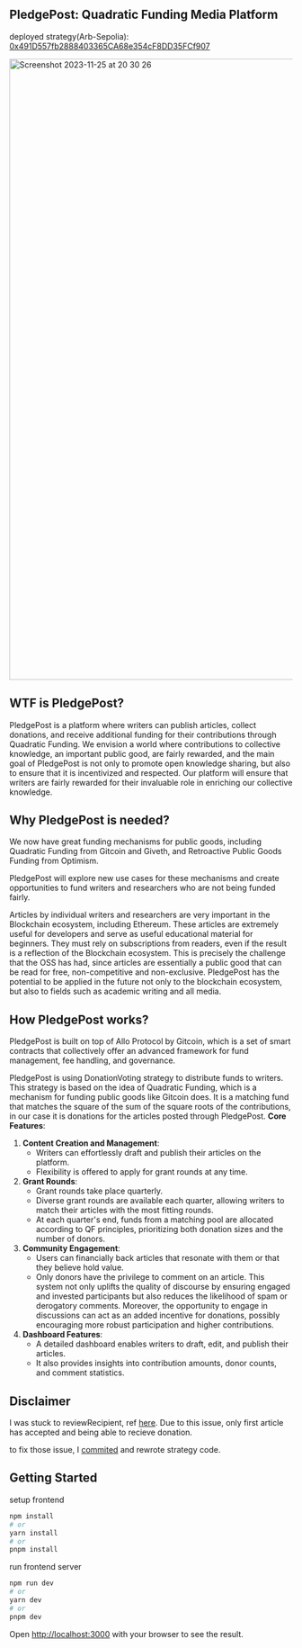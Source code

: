 ## PledgePost: Quadratic Funding Media Platform

deployed strategy(Arb-Sepolia): [0x491D557fb2888403365CA68e354cF8DD35FCf907](https://sepolia.arbiscan.io/address/0x491d557fb2888403365ca68e354cf8dd35fcf907)

<img width="1104" alt="Screenshot 2023-11-25 at 20 30 26" src="https://github.com/PledgePost/interface/assets/67859510/4623c0ae-540e-4a9d-ba95-365e4bad5bc1">

## WTF is PledgePost?

PledgePost is a platform where writers can publish articles, collect donations, and receive additional funding for their contributions through Quadratic Funding. We envision a world where contributions to collective knowledge, an important public good, are fairly rewarded, and the main goal of PledgePost is not only to promote open knowledge sharing, but also to ensure that it is incentivized and respected. Our platform will ensure that writers are fairly rewarded for their invaluable role in enriching our collective knowledge.

## Why PledgePost is needed?

We now have great funding mechanisms for public goods, including Quadratic Funding from Gitcoin and Giveth, and Retroactive Public Goods Funding from Optimism.

PledgePost will explore new use cases for these mechanisms and create opportunities to fund writers and researchers who are not being funded fairly.

Articles by individual writers and researchers are very important in the Blockchain ecosystem, including Ethereum. These articles are extremely useful for developers and serve as useful educational material for beginners. They must rely on subscriptions from readers, even if the result is a reflection of the Blockchain ecosystem. This is precisely the challenge that the OSS has had, since articles are essentially a public good that can be read for free, non-competitive and non-exclusive.
PledgePost has the potential to be applied in the future not only to the blockchain ecosystem, but also to fields such as academic writing and all media.

## How PledgePost works?

PledgePost is built on top of Allo Protocol by Gitcoin, which is a set of smart contracts that collectively offer an advanced framework for fund management, fee handling, and governance.

PledgePost is using DonationVoting strategy to distribute funds to writers. This strategy is based on the idea of Quadratic Funding, which is a mechanism for funding public goods like Gitcoin does. It is a matching fund that matches the square of the sum of the square roots of the contributions, in our case it is donations for the articles posted through PledgePost.
**Core Features**:

1. **Content Creation and Management**:
   - Writers can effortlessly draft and publish their articles on the platform.
   - Flexibility is offered to apply for grant rounds at any time.
2. **Grant Rounds**:
   - Grant rounds take place quarterly.
   - Diverse grant rounds are available each quarter, allowing writers to match their articles with the most fitting rounds.
   - At each quarter's end, funds from a matching pool are allocated according to QF principles, prioritizing both donation sizes and the number of donors.
3. **Community Engagement**:
   - Users can financially back articles that resonate with them or that they believe hold value.
   - Only donors have the privilege to comment on an article. This system not only uplifts the quality of discourse by ensuring engaged and invested participants but also reduces the likelihood of spam or derogatory comments. Moreover, the opportunity to engage in discussions can act as an added incentive for donations, possibly encouraging more robust participation and higher contributions.
4. **Dashboard Features**:
   - A detailed dashboard enables writers to draft, edit, and publish their articles.
   - It also provides insights into contribution amounts, donor counts, and comment statistics.

## Disclaimer
I was stuck to reviewRecipient, ref [here](https://github.com/allo-protocol/allo-v2/discussions/457). Due to this issue, only first article has accepted and being able to recieve donation.

to fix those issue, I [commited](https://github.com/tnkshuuhei/allo-v2/commit/8e42353879448f9192b34d4cf0ff76d8002c9c5c) and rewrote strategy code.



## Getting Started

setup frontend

```bash
npm install
# or
yarn install
# or
pnpm install
```

run frontend server

```bash
npm run dev
# or
yarn dev
# or
pnpm dev
```

Open [http://localhost:3000](http://localhost:3000) with your browser to see the result.
